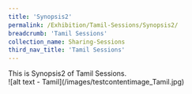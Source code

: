 ```yaml
---
title: 'Synopsis2'
permalink: /Exhibition/Tamil-Sessions/Synopsis2/
breadcrumb: 'Tamil Sessions'
collection_name: Sharing-Sessions
third_nav_title: 'Tamil Sessions'
---
```


<div>
  This is Synopsis2 of Tamil Sessions.
  <br/>
  ![alt text - Tamil](/images/testcontentimage_Tamil.jpg)
</div>
